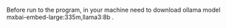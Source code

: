 Before run to the program, in your machine need to download  ollama model mxbai-embed-large:335m,llama3:8b  .

